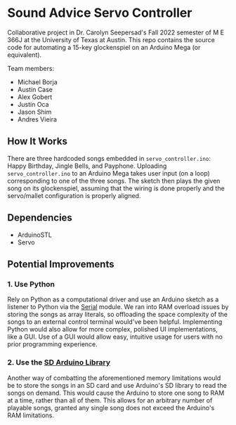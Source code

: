 # Sound Advice Servo Controller  

Collaborative project in Dr. Carolyn Seepersad's Fall 2022 semester of M E 366J at the University of Texas at Austin. This repo contains the source code for automating a 15-key glockenspiel on an Arduino Mega (or equivalent).

Team members:  

- Michael Borja  
- Austin Case  
- Alex Gobert  
- Justin Oca  
- Jason Shim  
- Andres Vieira  

## How It Works  

There are three hardcoded songs embedded in `servo_controller.ino`: Happy Birthday, Jingle Bells, and Payphone. Uploading `servo_controller.ino` to an Arduino Mega takes user input (on a loop) corresponding to one of the three songs. The sketch then plays the given song on its glockenspiel, assuming that the wiring is done properly and the servo/mallet configuration is properly aligned.  

## Dependencies  

- ArduinoSTL  
- Servo  

## Potential Improvements  

### 1. Use Python

Rely on Python as a computational driver and use an Arduino sketch as a listener to Python via the [Serial](https://pypi.org/project/serial/) module. We ran into RAM overload issues by storing the songs as array literals, so offloading the space complexity of the songs to an external control terminal would've been helpful. Implementing Python would also allow for more complex, polished UI implementations, like a GUI. Use of a GUI would allow easy, intuitive usage for users with no prior programming experience.

### 2. Use the [SD Arduino Library](https://www.arduino.cc/reference/en/libraries/sd/)  

Another way of combatting the aforementioned memory limitations would be to store the songs in an SD card and use Arduino's SD library to read the songs on demand. This would cause the Arduino to store one song to RAM at a time, rather than all of them. This allows for an arbitrary number of playable songs, granted any single song does not exceed the Arduino's RAM limitations.  
